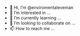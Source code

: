 - 👋 Hi, I’m @enviromentaleveman
- 👀 I’m interested in ...
- 🌱 I’m currently learning ...
- 💞️ I’m looking to collaborate on ...
- 📫 How to reach me ...

<!---
enviromentaleveman/enviromentaleveman is a ✨ special ✨ repository because its `README.md` (this file) appears on your GitHub profile.
You can click the Preview link to take a look at your changes.
--->
